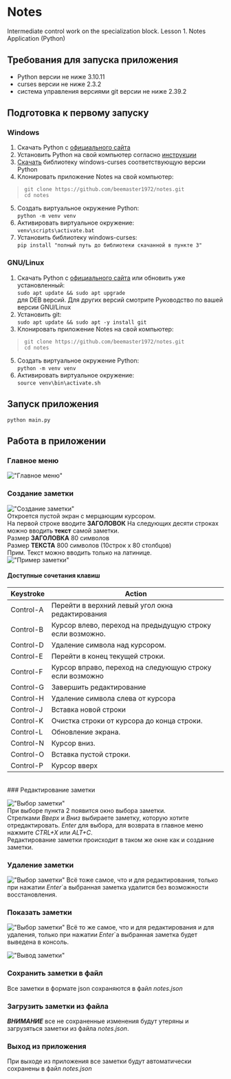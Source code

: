 # Notes

Intermediate control work on the specialization block. Lesson 1. Notes Application (Python)

## Требования для запуска приложения

* Python версии не ниже 3.10.11
* curses версии не ниже 2.3.2
* система управления версиями git версии не ниже 2.39.2

## Подготовка к первому запуску

### Windows

1. Скачать Python с [официального сайта](https://www.python.org/downloads/windows/)
2. Установить Python на свой компьютер согласно [инструкции](https://www.python.org/about/gettingstarted/)
3. [Скачать](https://github.com/zephyrproject-rtos/windows-curses/releases) библиотеку windows-curses соответствующую
   версии Python
4. Клонировать приложение Notes на свой компьютер:

> ```git clone https://github.com/beemaster1972/notes.git``` <br>
> ```cd notes```

5. Создать виртуальное окружение Python:<br>```python -m venv venv```
6. Активировать виртуальное окружение:<br>```venv\scripts\activate.bat```
7. Установить библиотеку windows-curses:<br>```pip install "полный путь до библиотеки скачанной в пункте 3"```

### GNU/Linux

1. Скачать Python с [официального сайта](https://www.python.org/downloads/source/) или обновить уже
   установленный:<br>```sudo apt update && sudo apt upgrade```<br> для DEB версий. Для других версий смотрите
   Руководство по вашей версии GNU/Linux
2. Установить git:<br>```sudo apt update && sudo apt -y install git```
2. Клонировать приложение Notes на свой компьютер:

> ```git clone https://github.com/beemaster1972/notes.git``` <br>
> ```cd notes```

5. Создать виртуальное окружение Python:<br>```python -m venv venv```
6. Активировать виртуальное окружение:<br>```source venv\bin\activate.sh```

## Запуск приложения

```python main.py```

## Работа в приложении

### Главное меню

!["Главное меню"](./img/01_notes.png)

### Создание заметки

!["Создание заметки"](./img/02_notes.png)<br>
Откроется пустой экран с мерцающим курсором.<br>
На первой строке вводите **ЗАГОЛОВОК**
На следующих десяти строках можно вводить **текст** самой заметки.<br>
Размер **ЗАГОЛОВКА** 80 символов<br>
Размер **ТЕКСТА** 800 символов (10строк х 80 столбцов)<br>
Прим. Текст можно вводить только на латинице.<br>
!["Пример заметки"](./img/03_notes.png)<br>

#### Доступные сочетания клавиш

<table>
<thead>
<tr>
<th>Keystroke</th>
<th>Action</th>
</tr>
</thead>
<tbody>
<tr>
<td>Control-A</td>
<td>Перейти в верхний левый угол окна редактирования</td>
</tr>
<tr>
<td>Control-B</td>
<td>Курсор влево, переход на предыдущую строку если возможно.</td>
</tr>
<tr>
<td>Control-D</td>
<td>Удаление символа над курсором.</td>
</tr>
<tr>
<td>Control-E</td>
<td>Перейти в конец текущей строки.</td>
</tr>
<tr>
<td>Control-F</td>
<td>Курсор вправо, переход на следующую строку если возможно</td>
</tr>
<tr>
<td>Control-G</td>
<td>Завершить редактирование</td>
</tr>
<tr>
<td>Control-H</td>
<td>Удаление символа слева от курсора</td>
</tr>
<tr>
<td>Control-J</td>
<td>Вставка новой строки </td>
</tr>
<tr>
<td>Control-K</td>
<td>Очистка строки от курсора до конца строки.</td>
</tr>
<tr>
<td>Control-L</td>
<td>Обновление экрана.</td>
</tr>
<tr>
<td>Control-N</td>
<td>Курсор вниз.</td>
</tr>
<tr>
<td>Control-O</td>
<td>Вставка пустой строки.</td>
</tr>
<tr>
<td>Control-P</td>
<td>Курсор вверх</td>
</tr>
</tbody>
</table>
<br>
### Редактирование заметки

!["Выбор заметки"](./img/04_notes.png)<br>
При выборе пункта 2 появится окно выбора заметки.<br>
Стрелками *Вверх* и *Вниз* выбираете заметку, которую хотите отредактировать. *Enter* для выбора, для возврата в главное меню нажмите *CTRL+X* или *ALT+C*.<br>
Редактирование заметки происходит в таком же окне как и создание заметки.

### Удаление заметки

!["Выбор заметки"](./img/04_notes.png)
Всё тоже самое, что и для редактирования, только при нажатии *Enter*`а выбранная заметка удалится без возможности восстановления.

### Показать заметки

!["Выбор заметки"](./img/04_notes.png)
Всё то же самое, что и для редактирования и для удаления, только при нажатии *Enter*`а выбранная заметка будет выведена в консоль.<br>

!["Вывод заметки"](./img/05_notes.png)<br>

### Сохранить заметки в файл

Все заметки в формате json сохраняются в файл *notes.json*

### Загрузить заметки из файла

***ВНИМАНИЕ*** все не сохраненные изменения будут утеряны и загрузяться заметки из файла *notes.json*.

### Выход из приложения

При выходе из приложения все заметки будут автоматически сохранены в файл *notes.json*